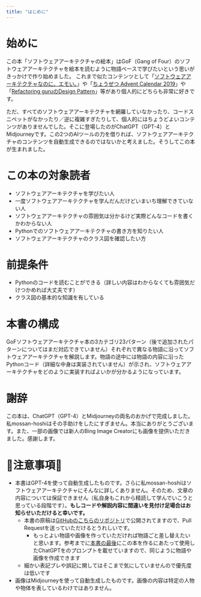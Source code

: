 ```yaml
---
title: "はじめに"
---
```


# 始めに
この本「ソフトウェアアーキテクチャの絵本」はGoF（Gang of Four）のソフトウェアアーキテクチャを絵本を読むように物語ベースで学びたいという思いがきっかけで作り始めました。
これまで似たコンテンツとして「[ソフトウェアアーキテクチャなのに、エモい。](https://booth.pm/ja/items/1044161)」や「[ちょうぜつ Advent Calendar 2019](https://qiita.com/advent-calendar/2019/memory-chan)」や「[Refactoring guruのDesign Pattern](https://refactoring.guru/design-patterns)」等があり個人的にどちらも非常に好きです。

ただ、すべてのソフトウェアアーキテクチャを網羅していなかったり、コードスニペットがなかったり／逆に複雑すぎたりして、個人的にはちょうどよいコンテンツがありませんでした。そこに登場したのがChatGPT（GPT-4）とMidjourneyです。この2つのAIツールの力を借りれば、ソフトウェアアーキテクチャのコンテンツを自動生成できるのではないかと考えました。そうしてこの本が生まれました。

# この本の対象読者
- ソフトウェアアーキテクチャを学びたい人
- 一度ソフトウェアアーキテクチャを学んだんだけどいまいち理解できていない人
- ソフトウェアアーキテクチャの雰囲気は分かるけど実際どんなコードを書くかわからない人
- Pythonでのソフトウェアアーキテクチャの書き方を知りたい人
- ソフトウェアアーキテクチャのクラス図を確認したい方

# 前提条件
- Pythonのコードを読むことができる（詳しい内容はわからなくても雰囲気だけつかめれば大丈夫です）
- クラス図の基本的な知識を有している

# 本書の構成
GoFソフトウェアアーキテクチャ本の3カテゴリ23パターン（後で追加されたパターンについてはまだ対応できていません）それぞれで異なる物語に沿ってソフトウェアアーキテクチャを解説します。物語の途中には物語の内容に沿ったPythonコード（詳細な中身は実装されていません）が示され、ソフトウェアアーキテクチャをどのように実装すればよいかが分かるようになっています。

# 謝辞
この本は、ChatGPT（GPT-4）とMidjourneyの両名のおかげで完成しました。私mossan-hoshiはその手助けをしたにすぎません。本当にありがとうございます。また、一部の画像では新人のBing Image Creatorにも画像を提供いただきました。感謝します。

# 🚨注意事項🚨
- 本書はGPT-4を使って自動生成したものです。さらに私mossan-hoshiはソフトウェアアーキテクチャにそんなに詳しくありません。そのため、文章の内容については保証できません（私自身もこれから精読して学んでいこうと思っている段階です）。**もしコードや解説内容に間違いを見付け足場合はお知らせいただけると幸いです。**
  - 本書の原稿は[GitHubのこちらのリポジトリ](https://github.com/mossan-hoshi/zenn-articles-public/tree/main/books/84487f17784b44)で公開されてますので、Pull Requestを送っていただけるとうれしいです。
    - もっとよい物語や画像を作っていただければ物語ごと差し替えたいと思います。参考までに[本書の最後](./closing%252Emd#この本の作り方)にこの本を作るにあたって使用したChatGPTをのプロンプトを載せていますので、同じように物語や画像を作成できます
  - 細かい表記ブレや誤記に関してはそこまで気にしていませんので優先度は低いです
- 画像はMidjourneyを使って自動生成したものです。画像の内容は特定の人物や物体を表しているわけではありません。